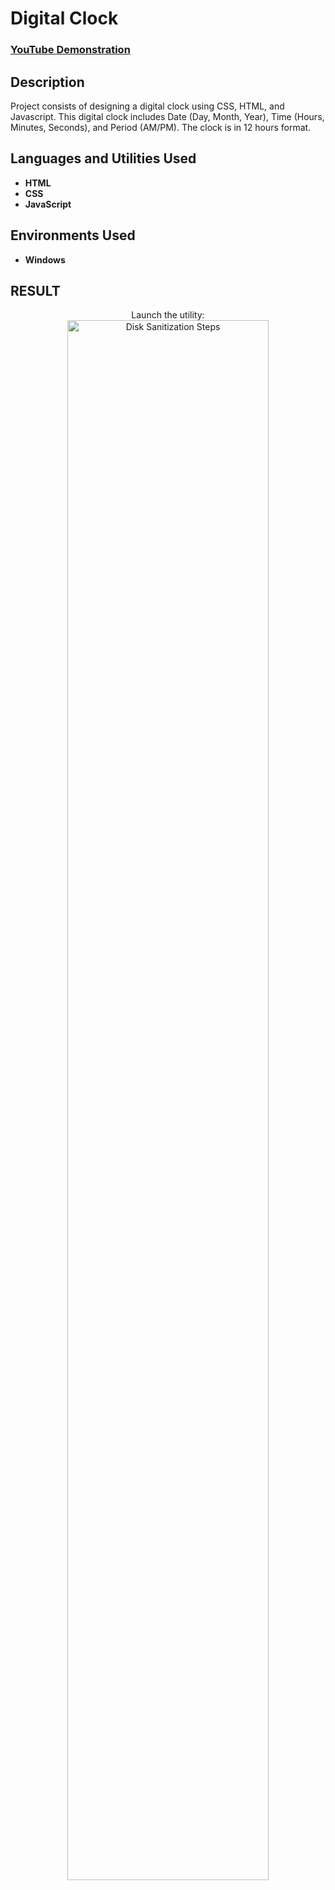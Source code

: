 <h1> Digital Clock </h1>

 ### [YouTube Demonstration](https://youtu.be/7eJexJVCqJo)

<h2>Description</h2>
Project consists of designing a digital clock using CSS, HTML, and Javascript. This digital clock includes Date (Day, Month, Year), Time (Hours, Minutes, Seconds), and Period (AM/PM). The clock is in 12 hours format. 
<br />


<h2>Languages and Utilities Used</h2>

- <b>HTML</b> 
- <b>CSS</b>
- <b>JavaScript</b>

<h2>Environments Used </h2>

- <b>Windows</b> 

<h2>RESULT</h2>

<p align="center">
Launch the utility: <br/>
<img src="https://i.imgur.com/62TgaWL.png" height="80%" width="80%" alt="Disk Sanitization Steps"/>
<br />
</p>

<!--
 ```diff
- text in red
+ text in green
! text in orange
# text in gray
@@ text in purple (and bold)@@
```
--!>
